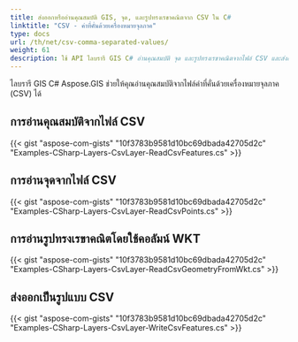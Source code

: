 ```yaml
---
title: ส่งออกหรืออ่านคุณสมบัติ GIS, จุด, และรูปทรงเรขาคณิตจาก CSV ใน C#
linktitle: "CSV - ค่าที่คั่นด้วยเครื่องหมายจุลภาค"
type: docs
url: /th/net/csv-comma-separated-values/
weight: 61
description: ใช้ API ไลบรารี GIS C# อ่านคุณสมบัติ จุด และรูปทรงเรขาคณิตจากไฟล์ CSV และส่งออกไปยังไฟล์ CSV
---
```


ไลบรารี GIS C# Aspose.GIS ช่วยให้คุณอ่านคุณสมบัติจากไฟล์ค่าที่คั่นด้วยเครื่องหมายจุลภาค (CSV) ได้
## **การอ่านคุณสมบัติจากไฟล์ CSV**
{{< gist "aspose-com-gists" "10f3783b9581d10bc69dbada42705d2c" "Examples-CSharp-Layers-CsvLayer-ReadCsvFeatures.cs" >}}
## **การอ่านจุดจากไฟล์ CSV**
{{< gist "aspose-com-gists" "10f3783b9581d10bc69dbada42705d2c" "Examples-CSharp-Layers-CsvLayer-ReadCsvPoints.cs" >}}
## **การอ่านรูปทรงเรขาคณิตโดยใช้คอลัมน์ WKT**
{{< gist "aspose-com-gists" "10f3783b9581d10bc69dbada42705d2c" "Examples-CSharp-Layers-CsvLayer-ReadCsvGeometryFromWkt.cs" >}}
## **ส่งออกเป็นรูปแบบ CSV**
{{< gist "aspose-com-gists" "10f3783b9581d10bc69dbada42705d2c" "Examples-CSharp-Layers-CsvLayer-WriteCsvFeatures.cs" >}}
